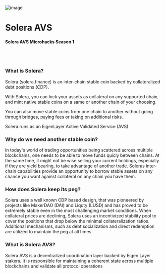 ![image](https://github.com/SoleraFinance/solera-avs-hackathon/assets/2127896/64fde64d-c10e-4dfd-8646-e61de34dff98)


# Solera AVS
#### Solera AVS Microhacks Season 1 

<br/><br/>


### What is Solera?

Solera (solera.finance) is an inter-chain stable coin backed by collateralized debt positions (CDP). 

With Solera, you can lock your assets as collateral on any supported chain, and mint native stable coins on a same or another chain of your choosing.

You can also move stable coins from one chain to another without going through bridges, paying fees or taking on additional risks. 

Solera runs as an EigenLayer Active Validated Service (AVS) 

### Why do we need another stable coin?

In today's world of trading opportunities being scattered across multiple blockchains, one needs to be able to move funds quicly between chains. At the same time, it might not be wise selling your current holdings, especially if they are yield bearing, to take advantage of another trade. Soleras inter-chain capabilities provide an opportunity to borrow stable assets on any chance you want against collateral on any chain you have them. 

### How does Solera keep its peg?

Solera uses a well known CDP based design, that was pioneered by projects like MakerDAO (DAI) and Liquty (LUSD) and has proved to be extremely stable even in the most challenging market conditions. When collateral prices are declining, Solera uses an incentivized stability pool to cover the positions that drop below the minimal collateralization ratios. Additional mechanisms, such as debt socialization and direct redemption are utilized to maintain the peg at all times.

### What is Solera AVS?

Solera AVS is a decentralized coordination layer backed by Eigen Layer stakers. It is responsible for maintaining a coherent state across multiple blockchains and validate all protocol operations
